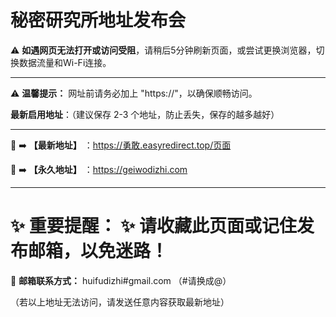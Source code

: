 # 秘密研究所地址发布会

⚠ **如遇网页无法打开或访问受阻**，请稍后5分钟刷新页面，或尝试更换浏览器，切换数据流量和Wi-Fi连接。

---

⚠ **温馨提示：** 网址前请务必加上 "https\://"，以确保顺畅访问。

**最新启用地址**：（建议保存 2-3 个地址，防止丢失，保存的越多越好）

---

💙 ➡️ **【最新地址】** ：https://勇敢.easyredirect.top/页面

💙 ➡️ **【永久地址】** ：https://geiwodizhi.com

---

# ✨ **重要提醒：** ✨ 请收藏此页面或记住发布邮箱，以免迷路！

📧 **邮箱联系方式：** huifudizhi#gmail.com （#请换成@）

（若以上地址无法访问，请发送任意内容获取最新地址）



